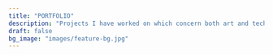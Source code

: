 ```yaml
---
title: "PORTFOLIO"
description: "Projects I have worked on which concern both art and technology!"
draft: false
bg_image: "images/feature-bg.jpg"
---
```

